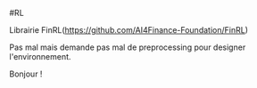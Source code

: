 #RL

Librairie FinRL(https://github.com/AI4Finance-Foundation/FinRL)

Pas mal mais demande pas mal de preprocessing pour designer l'environnement.

Bonjour !
